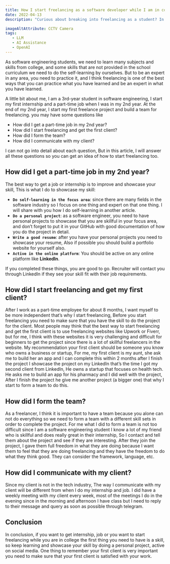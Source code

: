 ```yaml
---
title: How I start freelancing as a software developer while I am in college
date: 2022-04-13
description: "Curious about breaking into freelancing as a student? In this article, I share my personal journey—how I found clients, built skills, and managed real-world projects while still in college. A must-read for aspiring developers looking to gain experience, earn income, and grow professionally from day one. "

imageAltAttribute: CCTV Camera
tags:
   - LLM
   - AI Assistance 
   - OpenAI
---
```


As software engineering students, we need to learn many subjects and skills from college, and some skills that are not provided in the school curriculum we need to do the self-learning by ourselves. But to be an expert in any area, you need to practice it, and I think freelancing is one of the best ways that you can practice what you have learned and be an expert in what you have learned.

A little bit about me, I am a 3rd-year student in software engineering, I start my first internship and a part-time job when I was in my 2nd year. At the end of my 2nd year, I start my first freelance project and build a team for freelancing. you may have some questions like

- How did I get a part-time job in my 2nd year?
- How did I start freelancing and get the first client?
- How did I form the team?
- How did I communicate with my client?

I can not go into detail about each question, But in this article, I will answer all these questions so you can get an idea of how to start freelancing too.

## How did I get a part-time job in my 2nd year?
The best way to get a job or internship is to improve and showcase your skill, This is what I do to showcase my skill:

- **`Do self-learning in the focus area`**: since there are many fields in the software industry so I focus on one thing and expert on that one thing. I will share with you how I do self-learning in another article.
- **`Do a personal project`**: as a software engineer, you need to have personal projects to showcase that you are skillful in your focus area, and don’t forget to put it in your GitHub with good documentation of how you do the project in detail.
- **`Write a good resume`**: after you have your personal projects you need to showcase your resume, Also if possible you should build a portfolio website for yourself also.
- **`Active in the online platform`**: You should be active on any online platform like **LinkedIn**.

If you completed these things, you are good to go. Recruiter will contact you through LinkedIn if they see your skill fit with their job requirements.

## How did I start freelancing and get my first client?
After I work as a part-time employee for about 8 months, I want myself to be more independent that’s why I start freelancing, Before you start freelancing you need to make sure that you have the skill to do the project for the client. Most people may think that the best way to start freelancing and get the first client is to use freelancing websites like Upwork or Fiverr, but for me, I think with these websites it is very challenging and difficult for beginners to get the project since there is a lot of skillful freelancers in the website. My recommendation your first client should be someone you know who owns a business or startup, For me, my first client is my aunt, she ask me to build her an app and I can complete this within 2 months after I finish the project I showcase the project on my LinkedIn that’s the time I got my second client from LinkedIn, He owns a startup that focuses on health tech. He asks me to build an app for his pharmacy and I did well with the project, After I finish the project he give me another project (a bigger one) that why I start to form a team to do this.

## How did I form the team?
As a freelancer, I think it is important to have a team because you alone can not do everything so we need to form a team with a different skill sets in order to complete the project. For me what I did to form a team is not too difficult since I am a software engineering student I know a lot of my friend who is skillful and does really great in their internship, So I contact and tell them about the project and see if they are interesting. After they join the project, I gave them full freedom in what they are doing because I want them to feel that they are doing freelancing and they have the freedom to do what they think good. They can consider the framework, language, etc.

## How did I communicate with my client?
Since my client is not in the tech industry, The way I communicate with my client will be different from when I do my internship and job. I did have a weekly meeting with my client every week, most of the meetings I do in the evening since in the morning and afternoon I have class but I need to reply to their message and query as soon as possible through telegram.

## Conclusion
In conclusion, if you want to get internship, job or you want to start freelancing while you are in college the first thing you need to have is a skill, so keep learning and showcase your skill by doing a personal project, active on social media. One thing to remember your first client is very important you need to make sure that your first client is satisfied with your work.
